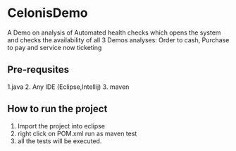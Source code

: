 # CelonisDemo
A Demo on analysis of Automated health checks which opens the system and checks the availability of all 3 Demos
analyses: Order to cash, Purchase to pay and service now ticketing

## Pre-requsites
1.java
2. Any IDE (Eclipse,Intellij)
3. maven

## How to run the project
1. Import the project into eclipse 
2. right click on POM.xml run as maven test
3. all the tests will be executed.

